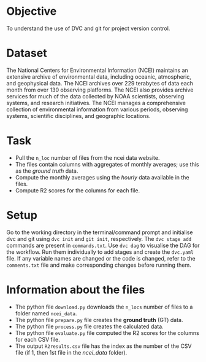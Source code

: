 # Objective
To understand the use of DVC and git for project version control.

# Dataset
The National Centers for Environmental Information (NCEI) maintains an extensive archive of environmental data, including oceanic, atmospheric, and geophysical data. The NCEI archives over 229 terabytes of data each month from over 130 observing platforms.
The NCEI also provides archive services for much of the data collected by NOAA scientists, observing systems, and research initiatives. The NCEI manages a comprehensive collection of environmental information from various periods, observing systems, scientific disciplines, and geographic locations.

# Task
* Pull the `n_loc` number of files from the ncei data website.
* The files contain columns with aggregates of monthly averages; use this as the *ground truth* data.
* Compute the monthly averages using the *hourly* data available in the files.
* Compute R2 scores for the columns for each file.

# Setup
Go to the working directory in the terminal/command prompt and initialise dvc and git using `dvc init` and `git init`, respectively.
The `dvc stage add` commands are present in `commands.txt`. 
Use `dvc dag` to visualise the DAG for the workflow.
Run them individually to add stages and create the `dvc.yaml` file. 
If any variable names are changed or the code is changed, refer to the `comments.txt` file and make corresponding changes before running them.

# Information about the files
* The python file `download.py` downloads the `n_locs` number of files to a folder named `ncei_data`.
* The python file `prepare.py` file creates the **ground truth** (GT) data.
* The python file `process.py` file creates the calculated data.
* The python file `evaluate.py` file computed the R2 scores for the columns for each CSV file.
* The output `R2results.csv` file has the index as the number of the CSV file (if 1, then 1st file in the *ncei_data* folder).
 
